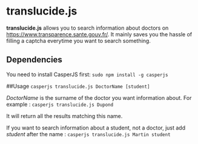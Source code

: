 translucide.js
==============

**translucide.js** allows you to search information about doctors on https://www.transparence.sante.gouv.fr/.
It mainly saves you the hassle of filling a captcha everytime you want to search something.


## Dependencies
You need to install CasperJS first: ```sudo npm install -g casperjs```

##Usage
```casperjs translucide.js DoctorName [student]```

_DoctorName_ is the surname of the doctor you want information about.
For example : ```casperjs translucide.js Dupond```

It will return all the results matching this name.

If you want to search information about a student, not a doctor, just add _student_ after the name : ```casperjs translucide.js Martin student```
